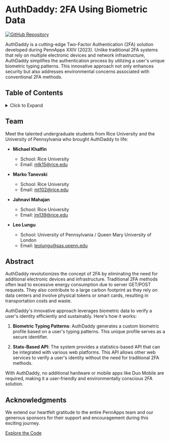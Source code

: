 # AuthDaddy: 2FA Using Biometric Data

[![GitHub Repository](https://img.shields.io/badge/GitHub-Explore%20the%20Code-blue?logo=github)](https://github.com/Mahajanet/AuthDaddy)

AuthDaddy is a cutting-edge Two-Factor Authentication (2FA) solution developed during PennApps XXIV (2023). Unlike traditional 2FA systems that rely on multiple electronic devices and network infrastructure, AuthDaddy simplifies the authentication process by utilizing a user's unique biometric typing patterns. This innovative approach not only enhances security but also addresses environmental concerns associated with conventional 2FA methods.

## Table of Contents

<details>
  <summary>Click to Expand</summary>
  <ol>
    <li><a href="#team">Team</a></li>
    <li><a href="#abstract">Abstract</a></li>
    <li><a href="#acknowledgments">Acknowledgments</a></li>
  </ol>
</details>

## Team

Meet the talented undergraduate students from Rice University and the University of Pennsylvania who brought AuthDaddy to life:

- **Michael Khalfin**
  - School: Rice University
  - Email: [mlk15@rice.edu](mailto:mlk15@rice.edu)

- **Marko Tanevski**
  - School: Rice University
  - Email: [mt102@rice.edu](mailto:mt102@rice.edu)

- **Jahnavi Mahajan**
  - School: Rice University
  - Email: [jm139@rice.edu](mailto:jm139@rice.edu)

- **Leo Lungu**
  - School: University of Pennsylvania / Queen Mary University of London
  - Email: [leolungu@sas.upenn.edu](mailto:leolungu@sas.upenn.edu)

## Abstract

AuthDaddy revolutionizes the concept of 2FA by eliminating the need for additional electronic devices and infrastructure. Traditional 2FA methods often lead to excessive energy consumption due to server GET/POST requests. They also contribute to a large carbon footprint as they rely on data centers and involve physical tokens or smart cards, resulting in transportation costs and waste.

AuthDaddy's innovative approach leverages biometric data to verify a user's identity efficiently and sustainably. Here's how it works:

1. **Biometric Typing Patterns**: AuthDaddy generates a custom biometric profile based on a user's typing patterns. This unique profile serves as a secure identifier.

2. **Stats-Based API**: The system provides a statistics-based API that can be integrated with various web platforms. This API allows other web services to verify a user's identity without the need for traditional 2FA methods.

With AuthDaddy, no additional hardware or mobile apps like Duo Mobile are required, making it a user-friendly and environmentally conscious 2FA solution.

## Acknowledgments

We extend our heartfelt gratitude to the entire PennApps team and our generous sponsors for their support and encouragement during this exciting journey.

[Explore the Code](https://github.com/Mahajanet/AuthDaddy)
